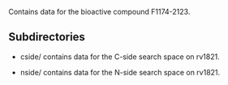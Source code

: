 Contains data for the bioactive compound F1174-2123.

## Subdirectories

- cside/ contains data for the C-side search space on rv1821.

- nside/ contains data for the N-side search space on rv1821.


